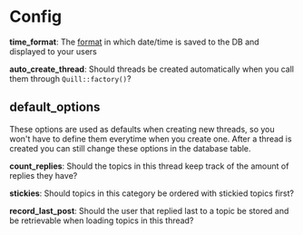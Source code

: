 # Config

**time_format**: The [format](http://php.net/manual/en/function.date.php) in which date/time is saved to the DB and displayed to your users

**auto_create_thread**: Should threads be created automatically when you call them through ```Quill::factory()```?

## default_options

These options are used as defaults when creating new threads, so you won't have to define them everytime when you create one.
After a thread is created you can still change these options in the database table.

**count_replies**: Should the topics in this thread keep track of the amount of replies they have?

**stickies**: Should topics in this category be ordered with stickied topics first?

**record_last_post**: Should the user that replied last to a topic be stored and be retrievable when loading topics in this thread?